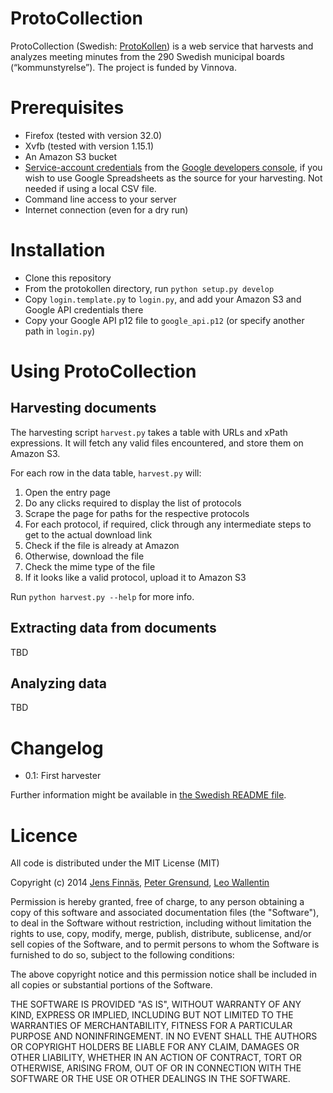 ProtoCollection
===============
ProtoCollection (Swedish: [ProtoKollen](README.sv.md)) is a web service that harvests and analyzes meeting minutes from the 290 Swedish municipal boards (“kommunstyrelse”). The project is funded by Vinnova.

Prerequisites
=============
 * Firefox (tested with version 32.0)
 * Xvfb (tested with version 1.15.1)
 * An Amazon S3 bucket
 * [Service-account credentials](https://developers.google.com/console/help/new/#serviceaccounts) from the [Google developers console](https://console.developers.google.com/), if you wish to use Google Spreadsheets as the source for your harvesting. Not needed if using a local CSV file.
 * Command line access to your server
 * Internet connection (even for a dry run)
 
Installation
============

 * Clone this repository
 * From the protokollen directory, run `python setup.py develop`
 * Copy `login.template.py` to `login.py`, and add your Amazon S3 and Google API credentials there
 * Copy your Google API p12 file to `google_api.p12` (or specify another path in `login.py`)

Using ProtoCollection
=====================

Harvesting documents
---------------------
The harvesting script `harvest.py` takes a table with URLs and xPath expressions. It will fetch any valid files encountered, and store them on Amazon S3.

For each row in the data table, `harvest.py` will:

1. Open the entry page
2. Do any clicks required to display the list of protocols
3. Scrape the page for paths for the respective protocols
4. For each protocol, if required, click through any intermediate steps to get to the actual download link
5. Check if the file is already at Amazon
6. Otherwise, download the file
7. Check the mime type of the file
8. If it looks like a valid protocol, upload it to Amazon S3

Run `python harvest.py --help` for more info.

Extracting data from documents
------------------------------
TBD

Analyzing data
--------------
TBD

Changelog
=========

 * 0.1: First harvester

Further information might be available in [the Swedish README file](README.sv.md).

Licence
=======
All code is distributed under the MIT License (MIT)

Copyright (c) 2014 [Jens Finnäs](https://twitter.com/jensfinnas), [Peter Grensund](https://twitter.com/grensund), [Leo Wallentin](http://leowallentin.se/leo/en)

Permission is hereby granted, free of charge, to any person obtaining a copy
of this software and associated documentation files (the "Software"), to deal
in the Software without restriction, including without limitation the rights
to use, copy, modify, merge, publish, distribute, sublicense, and/or sell
copies of the Software, and to permit persons to whom the Software is
furnished to do so, subject to the following conditions:

The above copyright notice and this permission notice shall be included in
all copies or substantial portions of the Software.

THE SOFTWARE IS PROVIDED "AS IS", WITHOUT WARRANTY OF ANY KIND, EXPRESS OR
IMPLIED, INCLUDING BUT NOT LIMITED TO THE WARRANTIES OF MERCHANTABILITY,
FITNESS FOR A PARTICULAR PURPOSE AND NONINFRINGEMENT. IN NO EVENT SHALL THE
AUTHORS OR COPYRIGHT HOLDERS BE LIABLE FOR ANY CLAIM, DAMAGES OR OTHER
LIABILITY, WHETHER IN AN ACTION OF CONTRACT, TORT OR OTHERWISE, ARISING FROM,
OUT OF OR IN CONNECTION WITH THE SOFTWARE OR THE USE OR OTHER DEALINGS IN
THE SOFTWARE.